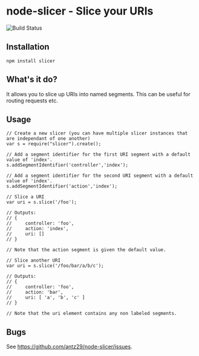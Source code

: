 # node-slicer - Slice your URIs

![Build Status](https://secure.travis-ci.org/antz29/node-slicer.png)

## Installation

    npm install slicer 

## What's it do?

It allows you to slice up URIs into named segments. This can be useful for routing requests etc.

## Usage

    // Create a new slicer (you can have multiple slicer instances that are independant of one another)
    var s = require("slicer").create();

    // Add a segment identifier for the first URI segment with a default value of 'index'.
    s.addSegmentIdentifier('controller','index');

    // Add a segment identifier for the second URI segment with a default value of 'index'.
    s.addSegmentIdentifier('action','index');

    // Slice a URI
    var uri = s.slice('/foo');

    // Outputs: 
    // { 
    //     controller: 'foo',
    //     action: 'index',
    //     uri: [] 
    // }

    // Note that the action segment is given the default value.

    // Slice another URI
    var uri = s.slice('/foo/bar/a/b/c');

    // Outputs: 
    // {   
    //     controller: 'foo',
    //     action: 'bar',
    //     uri: [ 'a', 'b', 'c' ] 
    // }

    // Note that the uri element contains any non labeled segments.

## Bugs

See <https://github.com/antz29/node-slicer/issues>.
